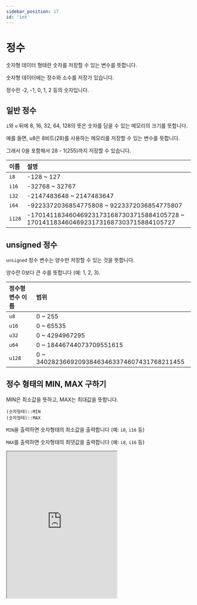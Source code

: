 ```yaml
---
sidebar_position: 17
id: 'int'
---
```


# 정수

숫자형 데이터 형태란 숫자를 저장할 수 있는 변수를 뜻합니다.

숫자형 데이터에는 정수와 소수를 저장가 있습니다.

정수란 -2, -1, 0, 1, 2 등의 숫자입니다.

## 일반 정수

`i`와 `u` 뒤에 8, 16, 32, 64, 128의 뜻은 숫자를 담을 수 있는 메모리의 크기를 뜻합니다.

예를 들면, u8은 8비트(28)를 사용하는 메모리를 저장할 수 있는 변수를 뜻합니다.

그래서 0을 포함해서 28 - 1(255)까지 저장할 수 있습니다.

| 이름   | 설명                                                                               |
| :----- | :--------------------------------------------------------------------------------- |
| `i8`   | -128 ~ 127                                                                         |
| `i16`  | -32768 ~ 32767                                                                     |
| `i32`  | -2147483648 ~ 2147483647                                                           |
| `i64`  | -9223372036854775808 ~ 9223372036854775807                                         |
| `i128` | -170141183460469231731687303715884105728 ~ 170141183460469231731687303715884105727 |

## unsigned 정수

`unsigned` 정수 변수는 양수만 저장할 수 있는 것을 뜻합니다.

양수란 0보다 큰 수를 뜻합니다 (예: 1, 2, 3).

| 정수형 변수 이름 | 범위                                        |
| :--------------- | :------------------------------------------ |
| `u8`             | 0 ~ 255                                     |
| `u16`            | 0 ~ 65535                                   |
| `u32`            | 0 ~ 4294967295                              |
| `u64`            | 0 ~ 18446744073709551615                    |
| `u128`           | 0 ~ 340282366920938463463374607431768211455 |

## 정수 형태의 MIN, MAX 구하기

MIN은 최소값을 뜻하고, MAX는 최대값을 뜻합니다.

```
(숫자형태)::MIN
(숫자형태)::MAX
```

`MIN`을 출력하면 숫자형태의 최소값을 출력합니다 (예: `i8`, `i16` 등)

`MAX`를 출력하면 숫자형태의 최댓값을 출력합니다 (예: `i8`, `i16` 등)

<iframe
  title="Rust Playground"
  src="https://play.rust-lang.org/?version=stable&mode=debug&edition=2022&code=fn%20main()%20%7B%0D%0A%20%20%20%20let%20test_integer%3A%20i8%20%3D%20123%3B%0D%0A%20%20%20%20%0D%0A%20%20%20%20println!(%22%7Btest_integer%7D%22)%3B%0D%0A%20%20%20%20%0D%0A%20%20%20%20println!(%22i8%EC%9D%98%20%EC%B5%9C%EC%86%8C%EA%B0%92%3A%20%7B%7D%22%2C%20i8%3A%3AMIN)%3B%0D%0A%20%20%20%20println!(%22i8%EC%9D%98%20%EC%B5%9C%EB%8C%93%EA%B0%92%3A%20%7B%7D%22%2C%20i8%3A%3AMAX)%3B%0D%0A%7D%0D%0A"
  height="400"
/>
